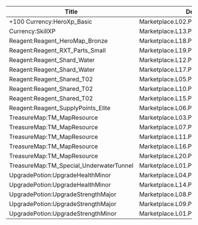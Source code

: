 | Title | Dev Name | Quantity | Currency |  Price |
| ----- | -------- | -------- | -------- |  ----- |
| +100 Currency:HeroXp_Basic | Marketplace.L02.Page01.XP.01 | 100000 | Currency:Gold | 200 |
| Currency:SkillXP | Marketplace.L13.Page01.MapsMisc.04 | 4 | Currency:Gold | 10000 |
| Reagent:Reagent_HeroMap_Bronze | Marketplace.L18.Page01.Hero.01 | 1 | Currency:Gold | 300000 |
| Reagent:Reagent_RXT_Parts_Small | Marketplace.L19.Page01.Misc.16 | 1 | Currency:Gold | 50000 |
| Reagent:Reagent_Shard_Water | Marketplace.L12.Page01.Reagent.10 | 2 | Gems | 200 |
| Reagent:Reagent_Shard_Water | Marketplace.L17.Page01.Shard.10 | 2 | Currency:Gold | 300000 |
| Reagent:Reagent_Shared_T02 | Marketplace.L05.Page01.PowerSource.01 | 10 | Currency:Gold | 2500 |
| Reagent:Reagent_Shared_T02 | Marketplace.L10.Page01.PowerSource.04 | 15 | Currency:Gold | 2500 |
| Reagent:Reagent_Shared_T02 | Marketplace.L15.Page01.PowerSource.07 | 20 | Currency:Gold | 2500 |
| Reagent:Reagent_SupplyPoints_Elite | Marketplace.L06.Page01.Token.07 | 2 | Currency:Gold | 100000 |
| TreasureMap:TM_MapResource | Marketplace.L03.Page01.MapFragments.01 | 3 | Currency:Gold | 20000 |
| TreasureMap:TM_MapResource | Marketplace.L07.Page01.MapFragments.04 | 5 | Currency:Gold | 20000 |
| TreasureMap:TM_MapResource | Marketplace.L11.Page01.TreasureMap.01 | 7 | Currency:Gold | 20000 |
| TreasureMap:TM_MapResource | Marketplace.L16.Page01.TreasureMap.04 | 10 | Currency:Gold | 20000 |
| TreasureMap:TM_MapResource | Marketplace.L20.Page01.Free.58 | 4 | Currency:Gold | 0 |
| TreasureMap:TM_Special_UnderwaterTunnel | Marketplace.L01.Page1.VIP5.FreeBonus.11 | 1 | Currency:Gold | 0 |
| UpgradePotion:UpgradeHealthMinor | Marketplace.L04.Page01.MinorElixir.02 | 8 | Currency:Gold | 4000 |
| UpgradePotion:UpgradeHealthMinor | Marketplace.L14.Page01.ElixirAll.02 | 8 | Currency:Gold | 4000 |
| UpgradePotion:UpgradeStrengthMajor | Marketplace.L08.Page01.Free.24 | 3 | Currency:Gold | 0 |
| UpgradePotion:UpgradeStrengthMajor | Marketplace.L09.Page01.MajorElixir.03 | 4 | Currency:Gold | 50000 |
| UpgradePotion:UpgradeStrengthMinor | Marketplace.L01.Page01.Free.03 | 5 | Currency:Gold | 0 |
